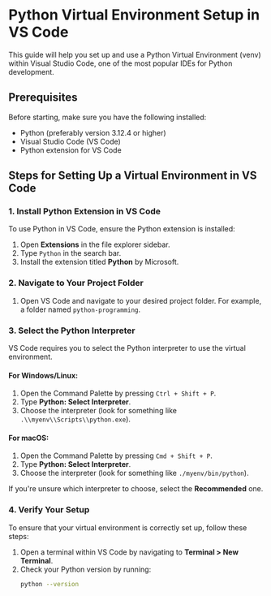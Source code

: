 # Python Virtual Environment Setup in VS Code

This guide will help you set up and use a Python Virtual Environment (venv) within Visual Studio Code, one of the most popular IDEs for Python development.

## Prerequisites
Before starting, make sure you have the following installed:
- Python (preferably version 3.12.4 or higher)
- Visual Studio Code (VS Code)
- Python extension for VS Code

## Steps for Setting Up a Virtual Environment in VS Code

### 1. Install Python Extension in VS Code
To use Python in VS Code, ensure the Python extension is installed:
1. Open **Extensions** in the file explorer sidebar.
2. Type `Python` in the search bar.
3. Install the extension titled **Python** by Microsoft.

### 2. Navigate to Your Project Folder
1. Open VS Code and navigate to your desired project folder. For example, a folder named `python-programming`.

### 3. Select the Python Interpreter
VS Code requires you to select the Python interpreter to use the virtual environment.

#### For Windows/Linux:
1. Open the Command Palette by pressing `Ctrl + Shift + P`.
2. Type **Python: Select Interpreter**.
3. Choose the interpreter (look for something like `.\\myenv\\Scripts\\python.exe`).

#### For macOS:
1. Open the Command Palette by pressing `Cmd + Shift + P`.
2. Type **Python: Select Interpreter**.
3. Choose the interpreter (look for something like `./myenv/bin/python`).

If you're unsure which interpreter to choose, select the **Recommended** one.

### 4. Verify Your Setup
To ensure that your virtual environment is correctly set up, follow these steps:
1. Open a terminal within VS Code by navigating to **Terminal > New Terminal**.
2. Check your Python version by running:
   ```bash
   python --version

